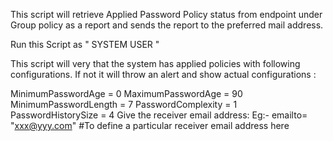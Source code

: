 This script will retrieve Applied Password Policy status from endpoint under Group policy as a report and sends the report to the preferred mail address.

Run this Script as " SYSTEM USER "

This script will very that the system has applied policies with following configurations. If not it will throw an alert and show actual configurations :

MinimumPasswordAge   = 0
MaximumPasswordAge  = 90 
MinimumPasswordLength  = 7
PasswordComplexity  = 1
PasswordHistorySize   =  4
Give the receiver email address:
Eg:- emailto= "xxx@yyy.com"   #To define a particular receiver email address here